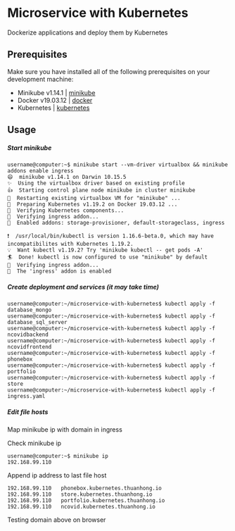 # Microservice with Kubernetes
Dockerize applications and deploy them by Kubernetes

## Prerequisites

Make sure you have installed all of the following prerequisites on your development machine:

- Minikube v1.14.1  | [minikube](https://minikube.sigs.k8s.io/docs/start/)
- Docker v19.03.12  | [docker](https://docs.docker.com/engine/install/)
- Kubernetes        | [kubernetes](https://kubernetes.io/vi/docs/tasks/tools/install-kubectl/) 

## Usage

##### Start minikube
```
username@computer:~$ minikube start --vm-driver virtualbox && minikube addons enable ingress
😄  minikube v1.14.1 on Darwin 10.15.5
✨  Using the virtualbox driver based on existing profile
👍  Starting control plane node minikube in cluster minikube
🔄  Restarting existing virtualbox VM for "minikube" ...
🐳  Preparing Kubernetes v1.19.2 on Docker 19.03.12 ...
🔎  Verifying Kubernetes components...
🔎  Verifying ingress addon...
🌟  Enabled addons: storage-provisioner, default-storageclass, ingress

❗  /usr/local/bin/kubectl is version 1.16.6-beta.0, which may have incompatibilites with Kubernetes 1.19.2.
💡  Want kubectl v1.19.2? Try 'minikube kubectl -- get pods -A'
🏄  Done! kubectl is now configured to use "minikube" by default
🔎  Verifying ingress addon...
🌟  The 'ingress' addon is enabled
```

##### Create deployment and services (it may take time)
```
username@computer:~/microservice-with-kubernetes$ kubectl apply -f database_mongo
username@computer:~/microservice-with-kubernetes$ kubectl apply -f database_sql_server
username@computer:~/microservice-with-kubernetes$ kubectl apply -f ncovidbackend
username@computer:~/microservice-with-kubernetes$ kubectl apply -f ncovidfrontend
username@computer:~/microservice-with-kubernetes$ kubectl apply -f phonebox
username@computer:~/microservice-with-kubernetes$ kubectl apply -f portfolio
username@computer:~/microservice-with-kubernetes$ kubectl apply -f store
username@computer:~/microservice-with-kubernetes$ kubectl apply -f ingress.yaml
```

##### Edit file hosts

Map minikube ip with domain in ingress

Check minikube ip
```
username@computer:~$ minikube ip
192.168.99.110
```

Append ip address to last file host
```
192.168.99.110   phonebox.kubernetes.thuanhong.io
192.168.99.110   store.kubernetes.thuanhong.io
192.168.99.110   portfolio.kubernetes.thuanhong.io
192.168.99.110   ncovid.kubernetes.thuanhong.io
```

Testing domain above on browser
